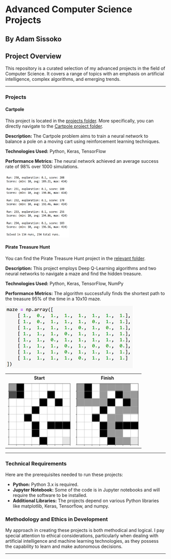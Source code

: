 <!DOCTYPE html>
<html lang="en">
<head>
    <meta charset="UTF-8">
    <title>Advanced Computer Science Projects by Adam Sissoko</title>
</head>
<body>

<h1>Advanced Computer Science Projects</h1>
<h2>By Adam Sissoko</h2>

<h2>Project Overview</h2>
<p>This repository is a curated selection of my advanced projects in the field of Computer Science. It covers a range of topics with an emphasis on artificial intelligence, complex algorithms, and emerging trends.</p>

<hr>

<h3>Projects</h3>

<h4>Cartpole</h4>
<p>This project is located in the <a href="https://github.com/adamsissoko/CS370" target="_blank">projects folder</a>. More specifically, you can directly navigate to the <a href="https://github.com/adamsissoko/CS370/tree/main/Cartpole" target="_blank">Cartpole project folder</a>.</p>
<p><strong>Description:</strong> The Cartpole problem aims to train a neural network to balance a pole on a moving cart using reinforcement learning techniques.</p>
<p><strong>Technologies Used:</strong> Python, Keras, TensorFlow</p>
<p><strong>Performance Metrics:</strong> The neural network achieved an average success rate of 98% over 1000 simulations.</p>
<div>
    <img src="https://github.com/adamsissoko/CS370/blob/main/images/solved.png" alt="[cartpole]" style="width:200px;height:200px;">
</div>

<h4>Pirate Treasure Hunt</h4>
<p>You can find the Pirate Treasure Hunt project in the <a href="https://github.com/adamsissoko/CS370/tree/main/TreasureHuntGame/TreasureHuntGame" target="_blank">relevant folder</a>.</p>
<p><strong>Description:</strong> This project employs Deep Q-Learning algorithms and two neural networks to navigate a maze and find the hidden treasure.</p>
<p><strong>Technologies Used:</strong> Python, Keras, TensorFlow, NumPy</p>
<p><strong>Performance Metrics:</strong> The algorithm successfully finds the shortest path to the treasure 95% of the time in a 10x10 maze.</p>
<div>
    <img src="https://github.com/adamsissoko/CS370/blob/main/images/matrix_maze.png" alt="[matrix]" style="width:400px;">
</div>

<table>
    <tr>
        <th>Start</th>
        <th>Finish</th>
    </tr>
    <tr>
        <td><img src="https://github.com/adamsissoko/CS370/blob/main/images/start.png" alt="[start]" style="width:200px;height:200px;"></td>
        <td><img src="https://github.com/adamsissoko/CS370/blob/main/images/finish.png" alt="[finish]" style="width:200px;height:200px;"></td>
    </tr>
</table>

<hr>

<h3>Technical Requirements</h3>
<p>Here are the prerequisites needed to run these projects:</p>
<ul>
    <li><strong>Python:</strong> Python 3.x is required.</li>
    <li><strong>Jupyter Notebook:</strong> Some of the code is in Jupyter notebooks and will require the software to be installed.</li>
    <li><strong>Additional Libraries:</strong> The projects depend on various Python libraries like matplotlib, Keras, Tensorflow, and numpy.</li>
</ul>

<h3>Methodology and Ethics in Development</h3>
<p>My approach in creating these projects is both methodical and logical. I pay special attention to ethical considerations, particularly when dealing with artificial intelligence and machine learning technologies, as they possess the capability to learn and make autonomous decisions.</p>

<hr>

</body>
</html>
